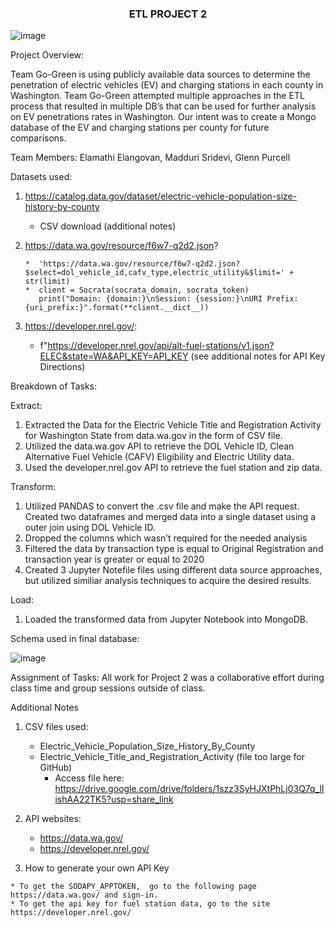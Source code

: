 <h3 align="center"> ETL PROJECT 2 </h3>

![image](https://user-images.githubusercontent.com/112281976/206267609-ffb58865-5ebc-409f-9978-a2e0409ec84e.png)


Project Overview:

Team Go-Green is using publicly available data sources to determine the penetration of electric vehicles (EV) and charging stations in each county in Washington. Team Go-Green attempted multiple approaches in the ETL process that resulted in multiple DB’s that can be used for further analysis on EV penetrations rates in Washington. Our intent was to create a Mongo database of the EV and charging stations per county for future comparisons.

Team Members:  Elamathi Elangovan, Madduri Sridevi, Glenn Purcell

Datasets used:

1. https://catalog.data.gov/dataset/electric-vehicle-population-size-history-by-county

   *  CSV download (additional notes)
  
2.  https://data.wa.gov/resource/f6w7-q2d2.json?

        *  'https://data.wa.gov/resource/f6w7-q2d2.json?$select=dol_vehicle_id,cafv_type,electric_utility&$limit=' + str(limit)
        *  client = Socrata(socrata_domain, socrata_token)
           print("Domain: {domain:}\nSession: {session:}\nURI Prefix: {uri_prefix:}".format(**client.__dict__))
           
 3.  https://developer.nrel.gov/:
 
       *  f"https://developer.nrel.gov/api/alt-fuel-stations/v1.json?ELEC&state=WA&API_KEY=API_KEY (see additional notes for API Key Directions)


Breakdown of Tasks:

Extract: 

1.	Extracted the Data for the Electric Vehicle Title and Registration Activity for Washington State from data.wa.gov in the form of CSV file.
2.	Utilized the data.wa.gov API to retrieve the DOL Vehicle ID, Clean Alternative Fuel Vehicle (CAFV) Eligibility and Electric Utility data.
3.	Used the developer.nrel.gov API to retrieve the fuel station and zip data.

Transform:

1.	Utilized PANDAS to convert the .csv file and make the API request.  Created two dataframes and merged data into a single dataset using a outer join using DOL         Vehicle ID.
2.	Dropped the columns which wasn’t required for the needed analysis
3.	Filtered the data by transaction type is equal to Original Registration and transaction year is greater or equal to 2020
4.	Created 3 Jupyter Notefile files using different data source approaches, but utilized similiar analysis techniques to acquire the desired results.

Load:

1.	Loaded the transformed data from Jupyter Notebook into MongoDB.

Schema used in final database:

![image](https://user-images.githubusercontent.com/112281976/206601991-4edf71b0-2c72-4b7f-8912-2019ad3026d6.png)



Assignment of Tasks:
All work for Project 2 was a collaborative effort during class time and group sessions outside of class.

Additional Notes

1. CSV files used:

    *  Electric_Vehicle_Population_Size_History_By_County  
    *  Electric_Vehicle_Title_and_Registration_Activity (file too large for GitHub) 
        *   Access file here:  https://drive.google.com/drive/folders/1szz3SyHJXtPhLj03Q7q_lIishAA22TK5?usp=share_link
 
 2. API websites:
 
    *  https://data.wa.gov/
    *  https://developer.nrel.gov/
   
  3. How to generate your own API Key
  
    * To get the SODAPY_APPTOKEN,  go to the following page  https://data.wa.gov/ and sign-in.
    * To get the api key for fuel station data, go to the site https://developer.nrel.gov/


